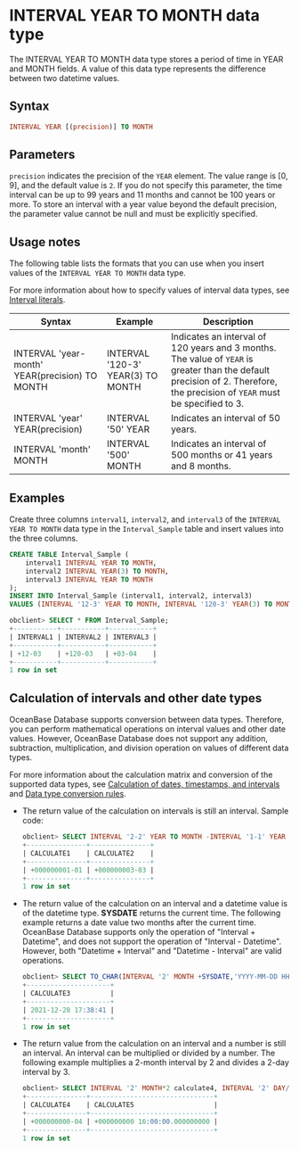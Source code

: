 # INTERVAL YEAR TO MONTH data type

The INTERVAL YEAR TO MONTH data type stores a period of time in YEAR and MONTH fields. A value of this data type represents the difference between two datetime values.

## Syntax

```sql
INTERVAL YEAR [(precision)] TO MONTH
```

## Parameters

`precision` indicates the precision of the `YEAR` element. The value range is [0, 9], and the default value is `2`. If you do not specify this parameter, the time interval can be up to 99 years and 11 months and cannot be 100 years or more. To store an interval with a year value beyond the default precision, the parameter value cannot be null and must be explicitly specified.

## Usage notes

The following table lists the formats that you can use when you insert values of the `INTERVAL YEAR TO MONTH` data type.

For more information about how to specify values of interval data types, see [Interval literals](../../3.literal-of-oracle-mode/5.interval-literal-of-oracle-mode.md).

| **Syntax** | **Example** | **Description** |
|------------------------------------------------|------------------------------------|--------------------------------------------------------------|
| INTERVAL 'year-month' YEAR(precision) TO MONTH | INTERVAL  '120-3' YEAR(3) TO MONTH | Indicates an interval of 120 years and 3 months. The value of `YEAR` is greater than the default precision of 2. Therefore, the precision of `YEAR` must be specified to 3.  |
| INTERVAL 'year' YEAR(precision) | INTERVAL '50' YEAR | Indicates an interval of 50 years.  |
| INTERVAL 'month' MONTH | INTERVAL '500' MONTH | Indicates an interval of 500 months or 41 years and 8 months.  |

## Examples

Create three columns `interval1`, `interval2`, and `interval3` of the `INTERVAL YEAR TO MONTH` data type in the `Interval_Sample` table and insert values into the three columns.

```sql
CREATE TABLE Interval_Sample (
    interval1 INTERVAL YEAR TO MONTH,
    interval2 INTERVAL YEAR(3) TO MONTH,
    interval3 INTERVAL YEAR TO MONTH
);
INSERT INTO Interval_Sample (interval1, interval2, interval3)
VALUES (INTERVAL '12-3' YEAR TO MONTH, INTERVAL '120-3' YEAR(3) TO MONTH, INTERVAL '40' MONTH);

obclient> SELECT * FROM Interval_Sample;
+-----------+-----------+-----------+
| INTERVAL1 | INTERVAL2 | INTERVAL3 |
+-----------+-----------+-----------+
| +12-03    | +120-03   | +03-04    |
+-----------+-----------+-----------+
1 row in set
```

## Calculation of intervals and other date types

OceanBase Database supports conversion between data types. Therefore, you can perform mathematical operations on interval values and other date values. However, OceanBase Database does not support any addition, subtraction, multiplication, and division operation on values of different data types.

For more information about the calculation matrix and conversion of the supported data types, see [Calculation of dates, timestamps, and intervals](../4.date-time-and-interval-data-types-of-oracle-mode/8.calculation-of-date-time-and-interval-of-oracle-mode.md) and [Data type conversion rules](../../2.data-type-comparison-rules-of-oracle-mode/6.data-type-conversion-of-oracle-mode.md).

* The return value of the calculation on intervals is still an interval. Sample code:

   ```sql
   obclient> SELECT INTERVAL '2-2' YEAR TO MONTH -INTERVAL '1-1' YEAR  TO MONTH calculate1, INTERVAL '2-2' YEAR TO MONTH + INTERVAL '1-1' YEAR TO MONTH calculate2 FROM DUAL;
   +---------------+---------------+
   | CALCULATE1    | CALCULATE2    |
   +---------------+---------------+
   | +000000001-01 | +000000003-03 |
   +---------------+---------------+
   1 row in set
   ```

* The return value of the calculation on an interval and a datetime value is of the datetime type. **SYSDATE** returns the current time. The following example returns a date value two months after the current time. OceanBase Database supports only the operation of "Interval + Datetime", and does not support the operation of "Interval - Datetime". However, both "Datetime + Interval" and "Datetime - Interval" are valid operations.

   ```sql
   obclient> SELECT TO_CHAR(INTERVAL '2' MONTH +SYSDATE,'YYYY-MM-DD HH24:MI:SS') calculate3 FROM DUAL;
   +---------------------+
   | CALCULATE3          |
   +---------------------+
   | 2021-12-28 17:38:41 |
   +---------------------+
   1 row in set
   ```

* The return value from the calculation on an interval and a number is still an interval. An interval can be multiplied or divided by a number. The following example multiplies a 2-month interval by 2 and divides a 2-day interval by 3.

   ```sql
   obclient> SELECT INTERVAL '2' MONTH*2 calculate4, INTERVAL '2' DAY/3 calculate5 FROM DUAL;
   +---------------+-------------------------------+
   | CALCULATE4    | CALCULATE5                    |
   +---------------+-------------------------------+
   | +000000000-04 | +000000000 16:00:00.000000000 |
   +---------------+-------------------------------+
   1 row in set
   ```
